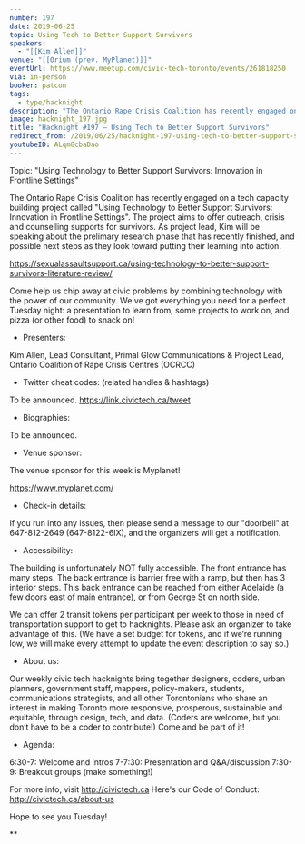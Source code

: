 ```yaml
---
number: 197
date: 2019-06-25
topic: Using Tech to Better Support Survivors
speakers:
  - "[[Kim Allen]]"
venue: "[[Orium (prev. MyPlanet)]]"
eventUrl: https://www.meetup.com/civic-tech-toronto/events/261818250
via: in-person
booker: patcon
tags:
  - type/hacknight
description: "The Ontario Rape Crisis Coalition has recently engaged on a tech capacity building project called ‘Using Technology to Better Support Survivors: Innovation in Frontline Settings’. The project aims to offer outreach, crisis and counselling supports for survivors. As project lead, Kim will be speaking about the prelimary research phase that has recently finished, and possible next steps as they look toward putting their learning into action. https://sexualassaultsupport.ca/using-technology-to-better-support-survivors-literature-review/"
image: hacknight_197.jpg
title: "Hacknight #197 – Using Tech to Better Support Survivors"
redirect_from: /2019/06/25/hacknight-197-using-tech-to-better-support-survivors-with-kim-allen/
youtubeID: ALqm8cbaDao
---
```


Topic: "Using Technology to Better Support Survivors: Innovation in Frontline Settings"

The Ontario Rape Crisis Coalition has recently engaged on a tech capacity building project called "Using Technology to Better Support Survivors: Innovation in Frontline Settings". The project aims to offer outreach, crisis and counselling supports for survivors. As project lead, Kim will be speaking about the prelimary research phase that has recently finished, and possible next steps as they look toward putting their learning into action.

https://sexualassaultsupport.ca/using-technology-to-better-support-survivors-literature-review/

Come help us chip away at civic problems by combining technology with the power of our community. We've got everything you need for a perfect Tuesday night: a presentation to learn from, some projects to work on, and pizza (or other food) to snack on!

+ Presenters:

Kim Allen, Lead Consultant, Primal Glow Communications & Project Lead, Ontario Coalition of Rape Crisis Centres (OCRCC)

+ Twitter cheat codes: (related handles & hashtags)

To be announced.
https://link.civictech.ca/tweet

+ Biographies:

To be announced.

+ Venue sponsor:

The venue sponsor for this week is Myplanet!

https://www.myplanet.com/

+ Check-in details:

If you run into any issues, then please send a message to our "doorbell" at 647-812-2649 (647-8122-6IX), and the organizers will get a notification.

+ Accessibility:

The building is unfortunately NOT fully accessible. The front entrance has many steps. The back entrance is barrier free with a ramp, but then has 3 interior steps. This back entrance can be reached from either Adelaide (a few doors east of main entrance), or from George St on north side.

We can offer 2 transit tokens per participant per week to those in need of transportation support to get to hacknights. Please ask an organizer to take advantage of this. (We have a set budget for tokens, and if we’re running low, we will make every attempt to update the event description to say so.)

+ About us:

Our weekly civic tech hacknights bring together designers, coders, urban planners, government staff, mappers, policy-makers, students, communications strategists, and all other Torontonians who share an interest in making Toronto more responsive, prosperous, sustainable and equitable, through design, tech, and data. (Coders are welcome, but you don’t have to be a coder to contribute!) Come and be part of it!

+ Agenda:

6:30-7: Welcome and intros
7-7:30: Presentation and Q&A/discussion
7:30-9: Breakout groups (make something!)

For more info, visit http://civictech.ca
Here's our Code of Conduct: http://civictech.ca/about-us

Hope to see you Tuesday!

**